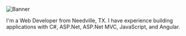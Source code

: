 ![Banner](https://raw.githubusercontent.com/franciscog123/franciscog123/master/Intro-Banner-min.png)

I'm a Web Developer from Needville, TX. I have experience building applications with C#, ASP.Net, ASP.Net MVC, JavaScript, and Angular.
<!--
**franciscog123/franciscog123** is a ✨ _special_ ✨ repository because its `README.md` (this file) appears on your GitHub profile.

Here are some ideas to get you started:

- 🔭 I’m currently working on ...
- 🌱 I’m currently learning ...
- 👯 I’m looking to collaborate on ...
- 🤔 I’m looking for help with ...
- 💬 Ask me about ...
- 📫 How to reach me: ...
- 😄 Pronouns: ...
- ⚡ Fun fact: ...
-->
